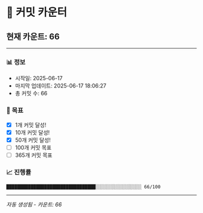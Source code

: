 # 🔢 커밋 카운터

## 현재 카운트: 66

---

### 📊 정보
- 시작일: 2025-06-17
- 마지막 업데이트: 2025-06-17 18:06:27
- 총 커밋 수: 66

### 🎯 목표
- [x] 1개 커밋 달성!
- [x] 10개 커밋 달성!
- [x] 50개 커밋 달성!
- [ ] 100개 커밋 목표
- [ ] 365개 커밋 목표

### 📈 진행률
```
█████████████████████████████████░░░░░░░░░░░░░░░░░ 66/100
```

---
*자동 생성됨 - 카운트: 66*

